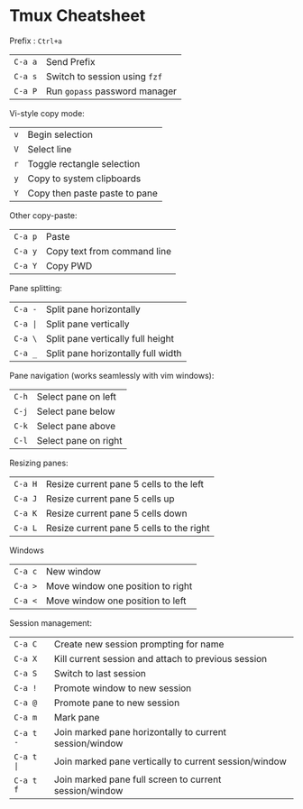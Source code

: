 # Tmux Cheatsheet

Prefix : `Ctrl+a`

|         |                               |
| ------- | ----------------------------- |
| `C-a a` | Send Prefix                   |
| `C-a s` | Switch to session using `fzf` |
| `C-a P` | Run `gopass` password manager |

Vi-style copy mode:

|         |                           |
| ------- | ------------------------- |
| `v` | Begin selection               |
| `V` | Select line                   |
| `r` | Toggle rectangle selection    |
| `y` | Copy to system clipboards     |
| `Y` | Copy then paste paste to pane |

Other copy-paste:

|         |                             |
| ------- | --------------------------- |
| `C-a p` | Paste                       |
| `C-a y` | Copy text from command line |
| `C-a Y` | Copy PWD                    |

Pane splitting:

|          |                                    |
| -------  | ---------------------------------- |
| `C-a -`  | Split pane horizontally            |
| `C-a \|` | Split pane vertically              |
| `C-a \`  | Split pane vertically full height  |
| `C-a _`  | Split pane horizontally full width |

Pane navigation (works seamlessly with vim windows):

|       |                      |
| ----- | ------------------   |
| `C-h` | Select pane on left  |
| `C-j` | Select pane below    |
| `C-k` | Select pane above    |
| `C-l` | Select pane on right |

Resizing panes:

|         |                                          |
| ------- | ---------------------------------------- |
| `C-a H` | Resize current pane 5 cells to the left  |
| `C-a J` | Resize current pane 5 cells up           |
| `C-a K` | Resize current pane 5 cells down         |
| `C-a L` | Resize current pane 5 cells to the right |

Windows

|         |                                   |
| ------- | --------------------------------- |
| `C-a c` | New window                        |
| `C-a >` | Move window one position to right |
| `C-a <` | Move window one position to left  |

Session management:

|            |                                                         |
| ---------  | ------------------------------------------------------- |
| `C-a C`    | Create new session prompting for name                   |
| `C-a X`    | Kill current session and attach to previous session     |
| `C-a S`    | Switch to last session                                  |
| `C-a !`    | Promote window to new session                           |
| `C-a @`    | Promote pane to new session                             |
| `C-a m`    | Mark pane                                               |
| `C-a t -`  | Join marked pane horizontally to current session/window |
| `C-a t \|` | Join marked pane vertically to current session/window   |
| `C-a t f`  | Join marked pane full screen to current session/window  |
